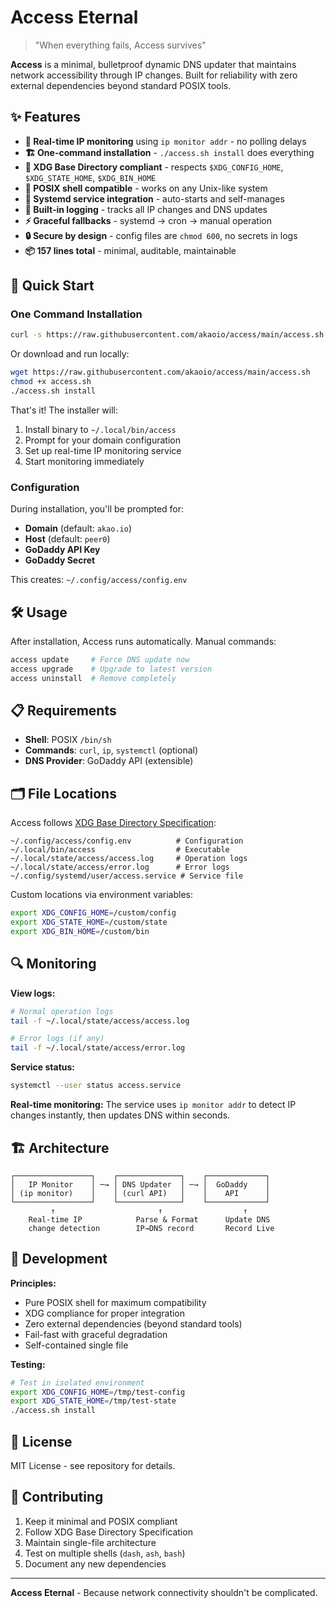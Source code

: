 # Access Eternal

> "When everything fails, Access survives"

**Access** is a minimal, bulletproof dynamic DNS updater that maintains network accessibility through IP changes. Built for reliability with zero external dependencies beyond standard POSIX tools.

## ✨ Features

- **🔄 Real-time IP monitoring** using `ip monitor addr` - no polling delays
- **🏗️ One-command installation** - `./access.sh install` does everything
- **📁 XDG Base Directory compliant** - respects `$XDG_CONFIG_HOME`, `$XDG_STATE_HOME`, `$XDG_BIN_HOME`
- **🔧 POSIX shell compatible** - works on any Unix-like system
- **🚀 Systemd service integration** - auto-starts and self-manages
- **📝 Built-in logging** - tracks all IP changes and DNS updates
- **⚡ Graceful fallbacks** - systemd → cron → manual operation
- **🔒 Secure by design** - config files are `chmod 600`, no secrets in logs
- **📦 157 lines total** - minimal, auditable, maintainable

## 🚀 Quick Start

### One Command Installation

```bash
curl -s https://raw.githubusercontent.com/akaoio/access/main/access.sh | bash -s install
```

Or download and run locally:

```bash
wget https://raw.githubusercontent.com/akaoio/access/main/access.sh
chmod +x access.sh
./access.sh install
```

That's it! The installer will:
1. Install binary to `~/.local/bin/access`
2. Prompt for your domain configuration
3. Set up real-time IP monitoring service
4. Start monitoring immediately

### Configuration

During installation, you'll be prompted for:

- **Domain** (default: `akao.io`)
- **Host** (default: `peer0`) 
- **GoDaddy API Key**
- **GoDaddy Secret**

This creates: `~/.config/access/config.env`

## 🛠️ Usage

After installation, Access runs automatically. Manual commands:

```bash
access update     # Force DNS update now
access upgrade    # Upgrade to latest version  
access uninstall  # Remove completely
```

## 📋 Requirements

- **Shell**: POSIX `/bin/sh`
- **Commands**: `curl`, `ip`, `systemctl` (optional)
- **DNS Provider**: GoDaddy API (extensible)

## 🗂️ File Locations

Access follows [XDG Base Directory Specification](https://specifications.freedesktop.org/basedir-spec/basedir-spec-latest.html):

```
~/.config/access/config.env          # Configuration
~/.local/bin/access                  # Executable  
~/.local/state/access/access.log     # Operation logs
~/.local/state/access/error.log      # Error logs
~/.config/systemd/user/access.service # Service file
```

Custom locations via environment variables:
```bash
export XDG_CONFIG_HOME=/custom/config
export XDG_STATE_HOME=/custom/state  
export XDG_BIN_HOME=/custom/bin
```

## 🔍 Monitoring

**View logs:**
```bash
# Normal operation logs
tail -f ~/.local/state/access/access.log

# Error logs (if any)
tail -f ~/.local/state/access/error.log
```

**Service status:**
```bash
systemctl --user status access.service
```

**Real-time monitoring:**
The service uses `ip monitor addr` to detect IP changes instantly, then updates DNS within seconds.

## 🏗️ Architecture

```
┌─────────────────┐    ┌──────────────┐    ┌─────────────┐
│   IP Monitor    │ ─→ │ DNS Updater  │ ─→ │  GoDaddy    │
│ (ip monitor)    │    │ (curl API)   │    │    API      │
└─────────────────┘    └──────────────┘    └─────────────┘
         ↑                       ↑                  ↑
    Real-time IP            Parse & Format      Update DNS
    change detection        IP→DNS record       Record Live
```

## 🔧 Development

**Principles:**
- Pure POSIX shell for maximum compatibility
- XDG compliance for proper integration
- Zero external dependencies (beyond standard tools)
- Fail-fast with graceful degradation
- Self-contained single file

**Testing:**
```bash
# Test in isolated environment
export XDG_CONFIG_HOME=/tmp/test-config
export XDG_STATE_HOME=/tmp/test-state
./access.sh install
```

## 📜 License

MIT License - see repository for details.

## 🤝 Contributing

1. Keep it minimal and POSIX compliant
2. Follow XDG Base Directory Specification  
3. Maintain single-file architecture
4. Test on multiple shells (`dash`, `ash`, `bash`)
5. Document any new dependencies

---

**Access Eternal** - Because network connectivity shouldn't be complicated.